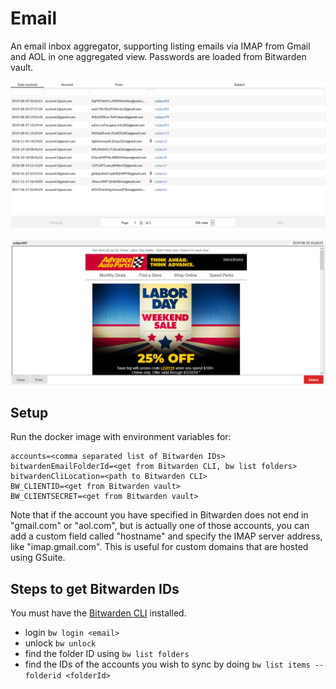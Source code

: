# Email

An email inbox aggregator, supporting listing emails via IMAP from Gmail and AOL in one aggregated view. Passwords are loaded from Bitwarden vault.

![Email list](img/list.png)

![Single email](img/singleemail.png)

## Setup

Run the docker image with environment variables for:
```
accounts=<comma separated list of Bitwarden IDs>
bitwardenEmailFolderId=<get from Bitwarden CLI, bw list folders>
bitwardenCliLocation=<path to Bitwarden CLI>
BW_CLIENTID=<get from Bitwarden vault>
BW_CLIENTSECRET=<get from Bitwarden vault>
```
Note that if the account you have specified in Bitwarden does not end in "gmail.com" or "aol.com", but is actually one of those accounts, you can add a custom field called "hostname" and specify the IMAP server address, like "imap.gmail.com". This is useful for custom domains that are hosted using GSuite.

## Steps to get Bitwarden IDs

You must have the [Bitwarden CLI](https://github.com/bitwarden/clients) installed.

- login `bw login <email>`
- unlock `bw unlock`
- find the folder ID using `bw list folders`
- find the IDs of the accounts you wish to sync by doing `bw list items --folderid <folderId>`